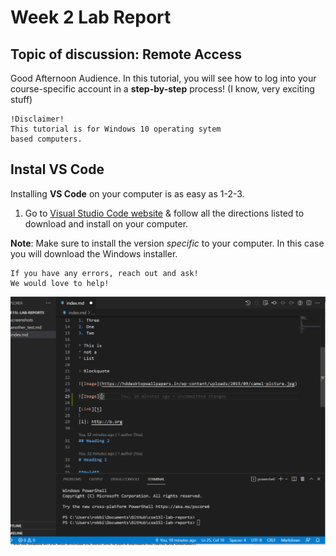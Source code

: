 
# Week 2 Lab Report

## Topic of discussion: Remote Access

Good Afternoon Audience. In this tutorial, you will see how to log into your course-specific account in a **step-by-step** process! (I know, very exciting stuff)

```
!Disclaimer! 
This tutorial is for Windows 10 operating sytem
based computers.
```

## Instal VS Code

Installing **VS Code** on your computer is as easy as 1-2-3. 

1. Go to [Visual Studio Code website](https://code.visualstudio.com/) & follow all the directions listed to download and install on your computer. 

**Note**: Make sure to install the version *specific* to your computer. In this case
you will download the Windows installer.

```
If you have any errors, reach out and ask! 
We would love to help!
```














![Image](./screenshots/sshot.PNG)
